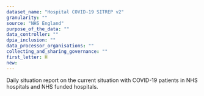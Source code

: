 ```yaml
---
dataset_name: "Hospital COVID-19 SITREP v2"
granularity: ""
source: "NHS England"
purpose_of_the_data: ""
data_controller: ""
dpia_inclusion: ""
data_processor_organisations: ""
collecting_and_sharing_governance: ""
first_letter: H
new: 
---
```

Daily situation report on the current situation with COVID-19 patients in NHS hospitals and NHS funded hospitals.